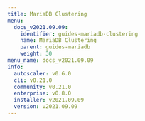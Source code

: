 ```yaml
---
title: MariaDB Clustering
menu:
  docs_v2021.09.09:
    identifier: guides-mariadb-clustering
    name: MariaDB Clustering
    parent: guides-mariadb
    weight: 30
menu_name: docs_v2021.09.09
info:
  autoscaler: v0.6.0
  cli: v0.21.0
  community: v0.21.0
  enterprise: v0.8.0
  installer: v2021.09.09
  version: v2021.09.09
---
```


